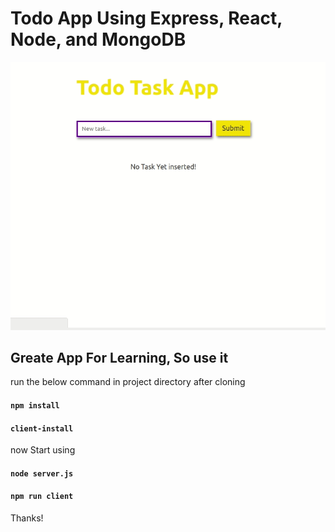 # Todo App Using Express, React, Node, and MongoDB

![image](./togo.gif)



## Greate App For Learning, So use it

run the below command in project directory after cloning
#### `npm install`
#### `client-install`

now Start using
#### `node server.js`
#### `npm run client`

Thanks!
